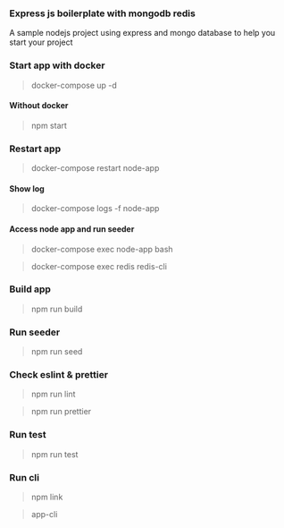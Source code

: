 ### Express js boilerplate with mongodb redis

A sample nodejs project using express and mongo database to help you start your project

### Start app with docker

> docker-compose up -d

#### Without docker

> npm start

### Restart app

> docker-compose restart node-app

#### Show log

> docker-compose logs -f node-app

#### Access node app and run seeder

> docker-compose exec node-app bash

> docker-compose exec redis redis-cli

### Build app

> npm run build

### Run seeder

> npm run seed

### Check eslint & prettier

> npm run lint

> npm run prettier

### Run test

> npm run test

### Run cli

> npm link

> app-cli

